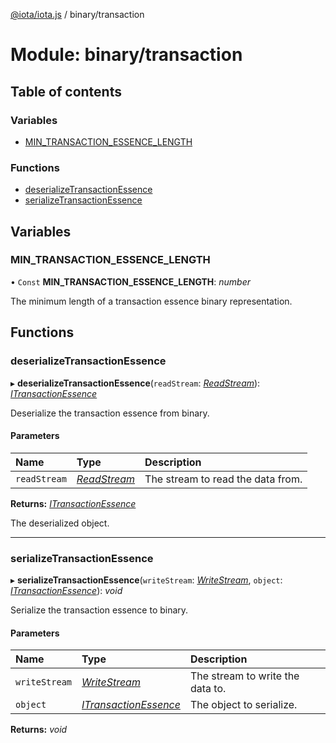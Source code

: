 [@iota/iota.js](../README.md) / binary/transaction

# Module: binary/transaction

## Table of contents

### Variables

- [MIN\_TRANSACTION\_ESSENCE\_LENGTH](binary_transaction.md#min_transaction_essence_length)

### Functions

- [deserializeTransactionEssence](binary_transaction.md#deserializetransactionessence)
- [serializeTransactionEssence](binary_transaction.md#serializetransactionessence)

## Variables

### MIN\_TRANSACTION\_ESSENCE\_LENGTH

• `Const` **MIN\_TRANSACTION\_ESSENCE\_LENGTH**: *number*

The minimum length of a transaction essence binary representation.

## Functions

### deserializeTransactionEssence

▸ **deserializeTransactionEssence**(`readStream`: [*ReadStream*](../classes/utils_readstream.readstream.md)): [*ITransactionEssence*](../interfaces/models_itransactionessence.itransactionessence.md)

Deserialize the transaction essence from binary.

#### Parameters

| Name | Type | Description |
| :------ | :------ | :------ |
| `readStream` | [*ReadStream*](../classes/utils_readstream.readstream.md) | The stream to read the data from. |

**Returns:** [*ITransactionEssence*](../interfaces/models_itransactionessence.itransactionessence.md)

The deserialized object.

___

### serializeTransactionEssence

▸ **serializeTransactionEssence**(`writeStream`: [*WriteStream*](../classes/utils_writestream.writestream.md), `object`: [*ITransactionEssence*](../interfaces/models_itransactionessence.itransactionessence.md)): *void*

Serialize the transaction essence to binary.

#### Parameters

| Name | Type | Description |
| :------ | :------ | :------ |
| `writeStream` | [*WriteStream*](../classes/utils_writestream.writestream.md) | The stream to write the data to. |
| `object` | [*ITransactionEssence*](../interfaces/models_itransactionessence.itransactionessence.md) | The object to serialize. |

**Returns:** *void*

